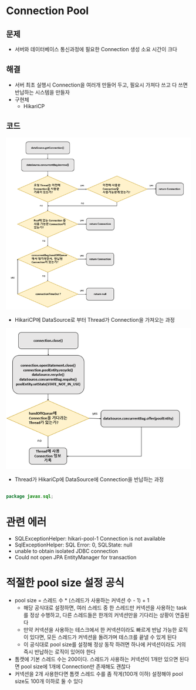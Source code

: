 # Connection Pool
## 문제
- 서버와 데이터베이스 통신과정에 필요한 Connection 생성 소요 시간이 크다

## 해결
- 서버 최초 실행시 Connection을 여러개 만들어 두고, 필요시 가져다 쓰고 다 쓰면 반납하는 시스템을 만들자
- 구현체
  - HikariCP

## 코드
![](./image/hikariCP.getConnection.PNG)
- HikariCP에 DataSource로 부터 Thread가 Connection을 가져오는 과정

![](./image/connection%EB%B0%98%EB%82%A9%EA%B3%BC%EC%A0%95.PNG)
- Thread가 HikariCp에 DataSource에 Connection을 반납하는 과정

```yml

```

```java
package javax.sql;


```

# 관련 에러
- SQLExceptionHelper: hikari-pool-1 Connection is not available
- SqlExceptionHelper: SQL Error: 0, SQLState: null
- unable to obtain isolated JDBC connection
- Could not open JPA EntityManager for transaction


# 적절한 pool size 설정 공식
- pool size = 스레드 수 * (스레드가 사용하는 커넥션 수 - 1) + 1
  - 해당 공식대로 설정하면, 여러 스레드 중 한 스레드만 커넥션을 사용하는 task를 정상 수행하고, 다른 스레드들은 한개의 커넥션만을 기다리는 상황이 연출된다
  - 만약 커넥션을 사용하는 테스크에서 한 커넥션이라도 빠르게 반납 가능한 로직이 있다면, 모든 스레드가 커넥션을 돌려가며 테스크를 끝낼 수 있게 된다
  - 이 공식대로 pool size를 설정해 정상 동작 하려면 하나에 커넥션이라도 거의 즉시 반납하는 로직이 있어야 한다
- 톰캣에 기본 스레드 수는 200이다. 스레드가 사용하는 커넥션이 1개만 있으면 된다면 pool size에 1개에 Connection만 존재해도 괜찮다
- 커넥션을 2개 사용한다면 톰캣 스레드 수를 좀 작게(100개 이하) 설정해야 pool size도 100개 이하로 둘 수 있다


